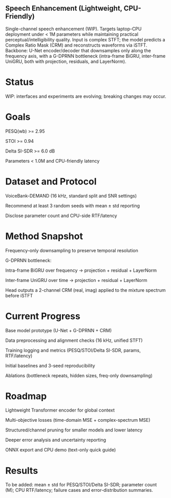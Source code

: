 ## Speech Enhancement (Lightweight, CPU-Friendly)

Single-channel speech enhancement (WIP). Targets laptop-CPU deployment under < 1M parameters while maintaining practical perceptual/intelligibility quality. Input is complex STFT; the model predicts a Complex Ratio Mask (CRM) and reconstructs waveforms via iSTFT. Backbone: U-Net encoder/decoder that downsamples only along the frequency axis, with a G-DPRNN bottleneck (intra-frame BiGRU, inter-frame UniGRU, both with projection, residuals, and LayerNorm).

# Status

WIP: interfaces and experiments are evolving; breaking changes may occur.

# Goals

PESQ(wb) >= 2.95

STOI >= 0.94

Delta SI-SDR >= 6.0 dB

Parameters < 1.0M and CPU-friendly latency

# Dataset and Protocol

VoiceBank-DEMAND (16 kHz, standard split and SNR settings)

Recommend at least 3 random seeds with mean ± std reporting

Disclose parameter count and CPU-side RTF/latency

# Method Snapshot

Frequency-only downsampling to preserve temporal resolution

G-DPRNN bottleneck:

Intra-frame BiGRU over frequency -> projection + residual + LayerNorm

Inter-frame UniGRU over time -> projection + residual + LayerNorm

Head outputs a 2-channel CRM (real, imag) applied to the mixture spectrum before iSTFT

# Current Progress

 Base model prototype (U-Net + G-DPRNN + CRM)

 Data preprocessing and alignment checks (16 kHz, unified STFT)

 Training logging and metrics (PESQ/STOI/Delta SI-SDR, params, RTF/latency)

 Initial baselines and 3-seed reproducibility

 Ablations (bottleneck repeats, hidden sizes, freq-only downsampling)

# Roadmap

 Lightweight Transformer encoder for global context

 Multi-objective losses (time-domain MSE + complex-spectrum MSE)

 Structured/channel pruning for smaller models and lower latency

 Deeper error analysis and uncertainty reporting

 ONNX export and CPU demo (text-only quick guide)

# Results 

To be added: mean ± std for PESQ/STOI/Delta SI-SDR; parameter count (M); CPU RTF/latency; failure cases and error-distribution summaries.
